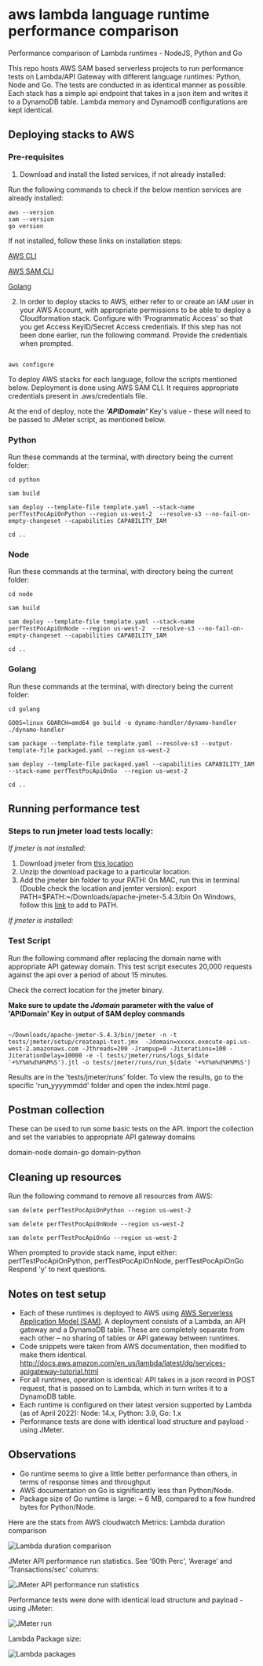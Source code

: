 # aws lambda language runtime performance comparison
 Performance comparison of Lambda runtimes - NodeJS, Python and Go


This repo hosts AWS SAM based serverless projects to run performance tests on Lambda/API Gateway with different language runtimes: Python, Node and Go. 
The tests are conducted in as identical manner as possible. Each stack has a simple api endpoint that takes in a json item and writes it to a DynamoDB table.
Lambda memory and DynamodB configurations are kept identical.

## Deploying stacks to AWS

### Pre-requisites
1. Download and install the listed services, if not already installed:

Run the following commands to check if the below mention services are already installed:

```
aws --version
sam --version
go version

```

If not installed, follow these links on installation steps:

[AWS CLI](https://docs.aws.amazon.com/cli/latest/userguide/install-cliv2-mac.html)

[AWS SAM CLI](https://docs.aws.amazon.com/serverless-application-model/latest/developerguide/serverless-sam-cli-install.html)

[Golang](https://go.dev/doc/install)


2. In order to deploy stacks to AWS, either refer to or create an IAM user in your AWS Account, with appropriate permissions to be able to deploy a Cloudformation stack. Configure with 'Programmatic Access' so that you get Access KeyID/Secret Access credentials. If this step has not been done earlier, run the following command. Provide the credentials when prompted.

```

aws configure

```

To deploy AWS stacks for each language, follow the scripts mentioned below. Deployment is done using AWS SAM CLI. It requires appropriate credentials present in .aws/credentials file. 

At the end of deploy, note the ***'APIDomain'*** Key's value - these will need to be passed to JMeter script, as mentioned below.


### Python

Run these commands at the terminal, with directory being the current folder:

```
cd python

sam build

sam deploy --template-file template.yaml --stack-name perfTestPocApiOnPython --region us-west-2  --resolve-s3 --no-fail-on-empty-changeset --capabilities CAPABILITY_IAM 

cd ..

```
### Node

Run these commands at the terminal, with directory being the current folder:

```
cd node

sam build

sam deploy --template-file template.yaml --stack-name perfTestPocApiOnNode --region us-west-2  --resolve-s3 --no-fail-on-empty-changeset --capabilities CAPABILITY_IAM 

cd ..

```


### Golang

Run these commands at the terminal, with directory being the current folder:

```
cd golang

GOOS=linux GOARCH=amd64 go build -o dynamo-handler/dynamo-handler ./dynamo-handler

sam package --template-file template.yaml --resolve-s3 --output-template-file packaged.yaml --region us-west-2

sam deploy --template-file packaged.yaml --capabilities CAPABILITY_IAM --stack-name perfTestPocApiOnGo  --region us-west-2

cd ..

```



## Running performance test

### Steps to run jmeter load tests locally: 

_If jmeter is not installed:_
1. Download jmeter from [this location](https://jmeter.apache.org/download_jmeter.cgi)
2. Unzip the download package to a particular location. 
3. Add the jmeter bin folder to your PATH:
   On  MAC, run this in terminal (Double check the location and jemter version): export PATH=$PATH:~/Downloads/apache-jmeter-5.4.3/bin
   On Windows, follow this [link](https://stackoverflow.com/a/44272417) to add to PATH.


_If jmeter is installed:_

### Test Script

Run the following command after replacing the domain name with appropriate API gateway domain.
This test script executes 20,000 requests against the api over a period of about 15 minutes. 

Check the correct location for the jmeter binary.

__Make sure to update the *Jdomain* parameter with the value of 'APIDomain' Key in output of SAM deploy commands__ 

```

~/Downloads/apache-jmeter-5.4.3/bin/jmeter -n -t tests/jmeter/setup/createapi-test.jmx  -Jdomain=xxxxx.execute-api.us-west-2.amazonaws.com -Jthreads=200 -Jrampup=0 -Jiterations=100 -JiterationDelay=10000 -e -l tests/jmeter/runs/logs_$(date '+%Y%m%d%H%M%S').jtl -o tests/jmeter/runs/run_$(date '+%Y%m%d%H%M%S')

```

Results are in the 'tests/jmeter/runs' folder. To view the results, go to the specific 'run_yyyymmdd' folder and open the index.html page.

## Postman collection
These can be used to run some basic tests on the API.
Import the collection and set the variables to appropriate API gateway domains

domain-node
domain-go
domain-python


## Cleaning up resources

Run the following command to remove all resources from AWS:

```
sam delete perfTestPocApiOnPython --region us-west-2

sam delete perfTestPocApiOnNode --region us-west-2

sam delete perfTestPocApiOnGo --region us-west-2

```

When prompted to provide stack name, input either: perfTestPocApiOnPython, perfTestPocApiOnNode, perfTestPocApiOnGo
Respond 'y' to next questions.
 

## Notes on test setup
 
 - Each of these runtimes is deployed to AWS using [AWS Serverless Application Model (SAM)](https://docs.aws.amazon.com/serverless-application-model/latest/developerguide/what-is-sam.html). A deployment consists of a Lambda, an API gateway and a DynamoDB table. These are completely separate from each other – no sharing of tables or API gateway between runtimes.
 - Code snippets were taken from AWS documentation, then modified to make them identical. http://docs.aws.amazon.com/en_us/lambda/latest/dg/services-apigateway-tutorial.html
 - For all runtimes, operation is identical: API takes in a json record in POST request, that is passed on to Lambda, which in turn writes it to a DynamoDB table.
 - Each runtime is configured on their latest version supported by Lambda (as of April 2022): Node: 14.x, Python: 3.9, Go: 1.x
 - Performance tests are done with identical load structure and payload - using JMeter.

## Observations

 - Go runtime seems to give a little better performance than others, in terms of response times and throughput
 - AWS documentation on Go is significantly less than Python/Node.
 - Package size of Go runtime is large: ~ 6 MB, compared to a few hundred bytes for Python/Node. 
 
 
Here are the stats from AWS cloudwatch Metrics: Lambda duration comparison

![Lambda duration comparison](https://github.com/ashankz/lambda-runtime-perf/blob/main/tests/jmeter/images/lambda-performance-comp_20220509.png?raw=true)

JMeter API performance run statistics. See '90th Perc', ‘Average’ and ‘Transactions/sec’ columns:

![JMeter API performance run statistics](https://github.com/ashankz/lambda-runtime-perf/blob/main/tests/jmeter/images/testrun-20220314.png?raw=true)

 
Performance tests were done with identical load structure and payload - using JMeter:
 

![JMeter run](https://github.com/ashankz/lambda-runtime-perf/blob/main/tests/jmeter/images/jmeter-run-20220314.png?raw=true)


Lambda Package size:

![Lambda packages](https://github.com/ashankz/lambda-runtime-perf/blob/main/tests/jmeter/images/lambda-size-20220314.png?raw=true)



